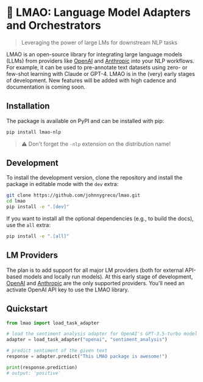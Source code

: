# 🙊 LMAO: **L**anguage **M**odel **A**dapters and **O**rchestrators
> Leveraging the power of large LMs for downstream NLP tasks

LMAO is an open-source library for integrating large language models (LLMs) from providers like [OpenAI](https://platform.openai.com/) and [Anthropic](https://console.anthropic.com/docs/api) into your NLP workflows. For example, it can be used to pre-annotate text datasets using zero- or few-shot learning with Claude or GPT-4. LMAO is in the (very) early stages of development. New features will be added with high cadence and documentation is coming soon.

## Installation
The package is available on PyPI and can be installed with pip:
```bash
pip install lmao-nlp
```
> ⚠️ Don't forget the `-nlp` extension on the distribution name!

## Development

To install the development version, clone the repository and install the package in editable mode with the `dev` extra:

```bash
git clone https://github.com/johnnygreco/lmao.git
cd lmao
pip install -e ".[dev]"
```

If you want to install all the optional dependencies (e.g., to build the docs), use the `all` extra:

```bash
pip install -e ".[all]"
```

## LM Providers
The plan is to add support for all major LM providers (both for external API-based models and locally run models). At this early stage of development, [OpenAI](https://platform.openai.com/) and [Anthropic](https://console.anthropic.com/docs/api) are the only supported providers. You'll need an activate OpenAI API key to use the LMAO library.


## Quickstart

```python
from lmao import load_task_adapter

# load the sentiment analysis adapter for OpenAI's GPT-3.5-turbo model
adapter = load_task_adapter("openai", "sentiment_analysis")

# predict sentiment of the given text
response = adapter.predict("This LMAO package is awesome!")

print(response.prediction)
# output: 'positive'
```

